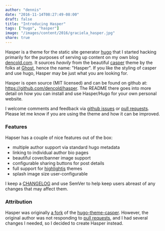 ```yaml
---
author: "dennis"
date: "2016-11-14T08:27:49-08:00"
draft: false
title: "Introducing Hasper"
tags: ["hugo", "hasper"]
image: "/images/content/2016/graciela_hasper.jpg"
share: true
---
```


Hasper is a theme for the static site generator [hugo](https://gohugo.io/) that I started hacking primarily for the purposes of serving up content on my own blog [dencold.com](http://www.dencold.com). It sources *heavily* from the beautiful [casper](https://github.com/TryGhost/Casper) theme by the folks at [Ghost](https://ghost.org/), hence the name: "Hasper". If you like the styling of casper and use hugo, Hasper may be just what you are looking for.

Hasper is open source (MIT licensed) and can be found on github at: https://github.com/dencold/hasper. The README there goes into more detail on how you can install and use Hasper/Hugo for your own personal website.

I welcome comments and feedback via [github issues](https://github.com/dencold/hasper/issues) or [pull requests](https://github.com/dencold/hasper/pulls). Please let me know if you are using the theme and how it can be improved.

### Features

Hapser has a couple of nice features out of the box:

- multiple author support via standard hugo metadata
- linking to individual author bio pages
- beautiful cover/banner image support
- configurable sharing buttons for post details
- full support for [highlightjs](https://highlightjs.org/) themes
- splash image size user-configurable

I keep a [CHANGELOG](https://github.com/dencold/hasper/blob/master/CHANGELOG.md) and use SemVer to help keep users abreast of any changes that may affect them.

### Attribution

Hasper was originally [a fork](https://github.com/dencold/hugo-theme-casper) of the [hugo-theme-casper](https://github.com/vjeantet/hugo-theme-casper). However, the original author was not responding to [pull requests](https://github.com/vjeantet/hugo-theme-casper/pull/41), and I had several changes I needed, so I decided to create Hasper instead.
